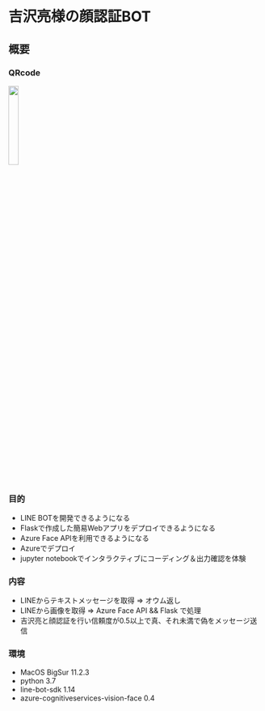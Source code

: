 # 吉沢亮様の顔認証BOT

## 概要

### QRcode
<img src="https://user-images.githubusercontent.com/38125792/117513103-f9da7e80-afcb-11eb-8304-fd448a078aeb.png" width=20% >

### 目的
- LINE BOTを開発できるようになる
- Flaskで作成した簡易Webアプリをデプロイできるようになる
- Azure Face APIを利用できるようになる
- Azureでデプロイ
- jupyter notebookでインタラクティブにコーディング＆出力確認を体験

### 内容
- LINEからテキストメッセージを取得 => オウム返し
- LINEから画像を取得 => Azure Face API && Flask で処理
- 吉沢亮と顔認証を行い信頼度が0.5以上で真、それ未満で偽をメッセージ送信

### 環境
- MacOS BigSur 11.2.3
- python 3.7
- line-bot-sdk 1.14
- azure-cognitiveservices-vision-face 0.4
